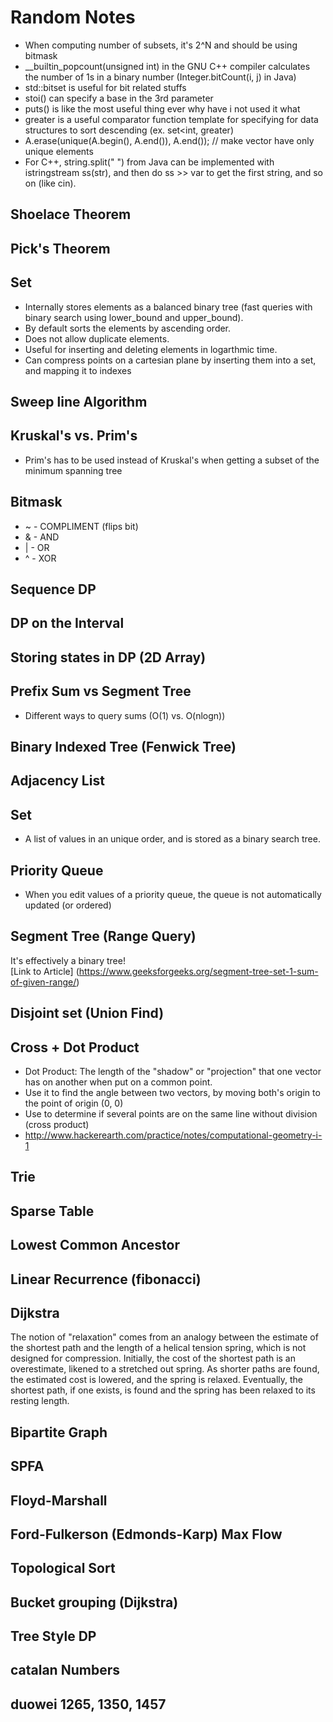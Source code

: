 # Random Notes

* When computing number of subsets, it's 2^N and should be using bitmask
* __builtin_popcount(unsigned int) in the GNU C++ compiler calculates the number of 1s in a binary number (Integer.bitCount(i, j) in Java)
* std::bitset is useful for bit related stuffs
* stoi() can specify a base in the 3rd parameter
* puts() is like the most useful thing ever why have i not used it what
* greater<int> is a useful comparator function template for specifying for data structures to sort descending (ex. set<int, greater<int>)
* A.erase(unique(A.begin(), A.end()), A.end()); // make vector have only unique elements
* For C++, string.split(" ") from Java can be implemented with istringstream ss(str), and then do ss >> var to get the first string, and so on (like cin).

## Shoelace Theorem

## Pick's Theorem

## Set
* Internally stores elements as a balanced binary tree (fast queries with binary search using lower_bound and upper_bound).
* By default sorts the elements by ascending order.
* Does not allow duplicate elements.
* Useful for inserting and deleting elements in logarthmic time.
* Can compress points on a cartesian plane by inserting them into a set, and mapping it to indexes

## Sweep line Algorithm

## Kruskal's vs. Prim's
* Prim's has to be used instead of Kruskal's when getting a subset of the minimum spanning tree

## Bitmask
* ~ - COMPLIMENT (flips bit)
* & - AND
* | - OR
* ^ - XOR

## Sequence DP

## DP on the Interval

## Storing states in DP (2D Array)

## Prefix Sum vs Segment Tree
* Different ways to query sums (O(1) vs. O(nlogn))

## Binary Indexed Tree (Fenwick Tree)

## Adjacency List

## Set
* A list of values in an unique order, and is stored as a binary search tree.

## Priority Queue
* When you edit values of a priority queue, the queue is not automatically updated (or ordered)

## Segment Tree (Range Query)

It's effectively a binary tree!
<br>
[Link to Article] (https://www.geeksforgeeks.org/segment-tree-set-1-sum-of-given-range/)

## Disjoint set (Union Find)

## Cross + Dot Product
* Dot Product: The length of the "shadow" or "projection" that one vector has on another when put on a common point.
* Use it to find the angle between two vectors, by moving both's origin to the point of origin (0, 0)
* Use to determine if several points are on the same line without division (cross product)
* http://www.hackerearth.com/practice/notes/computational-geometry-i-1

## Trie
## Sparse Table

## Lowest Common Ancestor

## Linear Recurrence (fibonacci)

## Dijkstra
   The notion of "relaxation" comes from an analogy between the estimate of the shortest path and the length of a helical tension spring, which is not designed for compression. Initially, the cost of the shortest path is an overestimate, likened to a stretched out spring. As shorter paths are found, the estimated cost is lowered, and the spring is relaxed. Eventually, the shortest path, if one exists, is found and the spring has been relaxed to its resting length.

## Bipartite Graph

## SPFA

## Floyd-Marshall

## Ford-Fulkerson (Edmonds-Karp) Max Flow

## Topological Sort

## Bucket grouping (Dijkstra)

## Tree Style DP

## catalan Numbers
## duowei 1265, 1350, 1457
